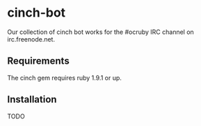 cinch-bot
===========
Our collection of cinch bot works for the #ocruby IRC channel on irc.freenode.net.

Requirements
---------------------

The cinch gem requires ruby 1.9.1 or up.

Installation
---------------------

TODO
